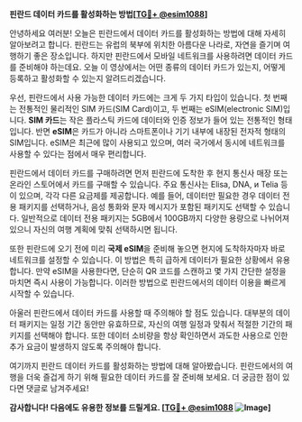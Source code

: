 **핀란드 데이터 카드를 활성화하는 방법[[TG💪+ @esim1088](https://t.me/s/esim1088)]**

안녕하세요 여러분! 오늘은 핀란드에서 데이터 카드를 활성화하는 방법에 대해 자세히 알아보려고 합니다. 핀란드는 유럽의 북부에 위치한 아름다운 나라로, 자연을 즐기며 여행하기 좋은 장소입니다. 하지만 핀란드에서 모바일 네트워크를 사용하려면 데이터 카드를 준비해야 하는데요. 오늘 이 영상에서는 어떤 종류의 데이터 카드가 있는지, 어떻게 등록하고 활성화할 수 있는지 알려드리겠습니다.

우선, 핀란드에서 사용 가능한 데이터 카드에는 크게 두 가지 타입이 있습니다. 첫 번째는 전통적인 물리적인 SIM 카드(SIM Card)이고, 두 번째는 eSIM(electronic SIM)입니다. **SIM 카드**는 작은 플라스틱 카드에 데이터와 인증 정보가 들어 있는 전통적인 형태입니다. 반면 **eSIM**은 카드가 아니라 스마트폰이나 기기 내부에 내장된 전자적 형태의 SIM입니다. eSIM은 최근에 많이 사용되고 있으며, 여러 국가에서 동시에 네트워크를 사용할 수 있다는 점에서 매우 편리합니다.

핀란드에서 데이터 카드를 구매하려면 먼저 핀란드에 도착한 후 현지 통신사 매장 또는 온라인 스토어에서 카드를 구매할 수 있습니다. 주요 통신사는 Elisa, DNA, и Telia 등이 있으며, 각각 다른 요금제를 제공합니다. 예를 들어, 데이터만 필요한 경우 데이터 전용 패키지를 선택하거나, 음성 통화와 문자 메시지가 포함된 패키지도 선택할 수 있습니다. 일반적으로 데이터 전용 패키지는 5GB에서 100GB까지 다양한 용량으로 나뉘어져 있으니 자신의 여행 계획에 맞춰 선택하시면 됩니다.

또한 핀란드에 오기 전에 미리 **국제 eSIM**을 준비해 놓으면 현지에 도착하자마자 바로 네트워크를 설정할 수 있습니다. 이 방법은 특히 급하게 데이터가 필요한 상황에서 유용합니다. 만약 eSIM을 사용한다면, 단순히 QR 코드를 스캔하고 몇 가지 간단한 설정을 마치면 즉시 사용이 가능합니다. 이러한 방법으로 핀란드에서의 데이터 이용을 빠르게 시작할 수 있습니다.

아울러 핀란드에서 데이터 카드를 사용할 때 주의해야 할 점도 있습니다. 대부분의 데이터 패키지는 일정 기간 동안만 유효하므로, 자신의 여행 일정과 맞춰서 적절한 기간의 패키지를 선택해야 합니다. 또한 데이터 소비량을 항상 확인하면서 과도한 사용으로 인한 추가 요금이 발생하지 않도록 주의해야 합니다.

여기까지 핀란드 데이터 카드를 활성화하는 방법에 대해 알아봤습니다. 핀란드에서의 여행을 더욱 즐겁게 하기 위해 필요한 데이터 카드를 잘 준비해 보세요. 더 궁금한 점이 있다면 댓글로 남겨주세요! 

**감사합니다! 다음에도 유용한 정보를 드릴게요. [[TG💪+ @esim1088](https://t.me/s/esim1088) ![Image](https://i.postimg.cc/Y0z9fWf4/image.png)]**